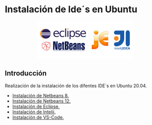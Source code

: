 <div align="justify">

# Instalación de Ide´s en Ubuntu
  <div align="center">
   <img src="Img/IDE.png"width="300px">
  </div>

## Introducción
  Realización de la instalación de los difentes IDE´s en Ubuntu 20.04.
  - [Instalación de Netbeans 8.](NETBEANS-8.md)
  - [Instalación de Netbeans 12.](NETBEANS-12.md)
  - [Instalación de Eclipse.](ECLIPSE.md)
  - [Instalación de Intelij.](INTELLIJ.md)
  - [Instalación de VS-Code.](VS-CODE.md)
</div>
